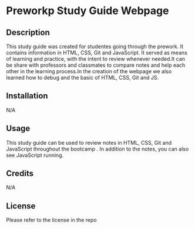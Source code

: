 # Preworkp Study Guide Webpage

## Description

This study guide was created for studentes going through the prework. It contains information in HTML, CSS, Git and JavaScript. It served as means of learning and practice, with the intent to review whenever needed.It can be share with professors and classmates to compare notes and help each other in the learning process.In the creation of the webpage we also learned how to debug and the basic of HTML, CSS, Git and JS.



## Installation

N/A

## Usage
 
 This study guide can be used to review notes in HTML, CSS, Git and JavaScript throughout the bootcamp . In addition to the notes, you can also see JavaScript running.

## Credits

N/A

## License

Please refer to the license in the repo

